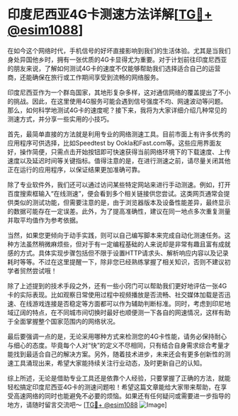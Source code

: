 # 印度尼西亚4G卡测速方法详解[[TG💪+ @esim1088](https://t.me/s/esim1088)]

在如今这个网络时代，手机信号的好坏直接影响到我们的生活体验。尤其是当我们身处异国他乡时，拥有一张优质的4G卡显得尤为重要。对于计划前往印度尼西亚的朋友来说，了解如何测试4G卡的速度不仅能够帮助我们选择适合自己的运营商，还能确保在旅行或工作期间享受到流畅的网络服务。

印度尼西亚作为一个群岛国家，其地形复杂多样，这对通信网络的覆盖提出了不小的挑战。因此，在这里使用4G服务可能会遇到信号强度不均、网速波动等问题。那么，如何科学地测试4G卡的速度呢？接下来，我将为大家详细介绍几种常见的测速方式，并分享一些实用的小技巧。

首先，最简单直接的方法就是利用专业的网络测速工具。目前市面上有许多优秀的应用程序可供选择，比如Speedtest by Ookla和Fast.com等。这些应用界面友好，操作简便，只需点击开始按钮即可快速获得当前网络环境下的下载速度、上传速度以及延迟时间等关键指标。值得注意的是，在进行测速之前，请尽量关闭其他正在运行的应用程序，以保证结果更加准确可靠。

除了专业软件外，我们还可以通过访问某些特定网站来进行手动测速。例如，打开百度搜索框输入“在线测速”，便会看到多个相关链接供您尝试。这类网页通常会提供类似的测试功能，但需要注意的是，由于浏览器版本及设备性能差异，最终显示的数据可能存在一定误差。此外，为了提高准确性，建议在同一地点多次重复测量并取平均值作为参考依据。

当然，如果您更倾向于动手实践，则可以自己编写脚本来完成自动化测速任务。这种方法虽然稍微麻烦些，但对于有一定编程基础的人来说却是非常有趣且富有成就感的方式。具体实现步骤包括但不限于设置HTTP请求头、解析响应内容以及记录耗时等等。不过在这里提醒一下，除非您已经熟练掌握了相关知识，否则不建议初学者贸然尝试哦！

除了上述提到的技术手段之外，还有一些小窍门可以帮助我们更好地评估一张4G卡的实际表现。比如观察日常使用过程中视频播放是否流畅、社交媒体加载是否迅速、在线游戏连接是否稳定等方面都可以作为辅助判断标准。同时，考虑到印尼地域辽阔的特点，在不同城市间切换时最好也顺便测一下各自的网速情况，这样有助于全面掌握整个国家范围内的网络状况。

最后要强调一点的是，无论采用哪种方式来检测您的4G卡性能，请务必保持耐心与细心的态度。毕竟每个人对“快”的定义不尽相同，只有结合自身需求综合考量才能找到最适合自己的解决方案。另外，随着技术进步，未来还会有更多创新性的测速工具涌现出来，希望大家能持续关注行业动态，及时更新自己的认知。

综上所述，无论是借助专业工具还是依靠个人经验，只要掌握了正确的方法，就能轻松搞定印度尼西亚4G卡的测速问题啦！希望这篇文章能给大家带来帮助，在享受高速网络的同时也能避免不必要的烦恼。如果还有任何疑问或需要进一步指导的地方，请随时留言交流吧～ [[TG💪+ @esim1088](https://t.me/s/esim1088) ![Image](https://i.postimg.cc/4NQfJmqS/Snipaste-2025-05-13-00-14-12.png)]